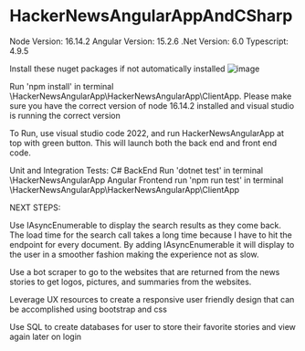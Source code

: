# HackerNewsAngularAppAndCSharp

Node Version: 16.14.2
Angular Version: 15.2.6
.Net Version: 6.0
Typescript: 4.9.5

Install these nuget packages if not automatically installed 
![image](https://github.com/josephmspencer00/HackerNewsAngularCSharpApp/assets/141690527/df698e48-76d1-4e30-ae7f-62008cb79a63)

Run 'npm install' in terminal \HackerNewsAngularApp\HackerNewsAngularApp\ClientApp.  Please make sure you have the correct version of node 16.14.2 installed and visual studio is running the correct version

To Run, use visual studio code 2022, and run HackerNewsAngularApp at top with green button. This will launch both the back end and front end code.

Unit and Integration Tests:
C# BackEnd Run 'dotnet test' in terminal \HackerNewsAngularApp
Angular Frontend run 'npm run test' in terminal \HackerNewsAngularApp\HackerNewsAngularApp\ClientApp

NEXT STEPS:

Use IAsyncEnumerable to display the search results as they come back.  The load time for the search call takes a long time because I have to hit the endpoint for every document.
By adding IAsyncEnumerable it will display to the user in a smoother fashion making the experience not as slow.

Use a bot scraper to go to the websites that are returned from the news stories to get logos, pictures, and summaries from the websites.

Leverage UX resources to create a responsive user friendly design that can be accomplished using bootstrap and css

Use SQL to create databases for user to store their favorite stories and view again later on login

